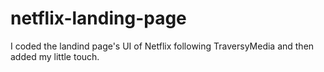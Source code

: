 # netflix-landing-page
I coded the landind page's UI of Netflix following TraversyMedia and then added my little touch.
